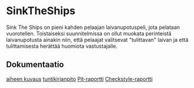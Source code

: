 # SinkTheShips

Sink The Ships on pieni kahden pelaajan laivanupotuspeli, jota pelataan vuorotellen. Toistaiseksi suunnitelmissa on ollut muokata perinteistä laivanupotusta ainakin niin, että pelaajat valitsevat "tulittavan" laivan ja että tulittamisesta herättää huomiota vastustajalle.

## Dokumentaatio

[aiheen kuvaus](dokumentaatio/aiheenKuvausJaRakenne.md)
[tuntikirjanpito](dokumentaatio/tuntikirjanpito.md)
[Pit-raportti](https://htmlpreview.github.io/?https://github.com/JarmoKallio/SinkTheShips/tree/master/dokumentaatio/pit-raportti/201609232250/index.html)
[Checkstyle-raportti](https://htmlpreview.github.io/?https://github.com/JarmoKallio/SinkTheShips/tree/master/dokumentaatio/checkstyle-raportti/checkstyle.html)

